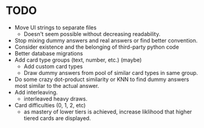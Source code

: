 # TODO
- Move UI strings to separate files
  - Doesn't seem possible without decreasing readability. 
- Stop mixing dummy answers and real answers or find better convention.
- Consider existence and the belonging of third-party python code
- Better database migrations
- Add card type groups (text, number, etc.)      (maybe)
  - Add custom card types
  - Draw dummy answers from pool of similar card types in same group.
- Do some crazy dot-product similarity or KNN to find dummy answers most similar 
  to the actual answer.
- Add interleaving.
    - interleaved heavy draws. 
- Card difficulties (0, 1, 2, etc) 
  - as mastery of lower tiers is achieved, increase liklihood that higher tiered
    cards are displayed.
